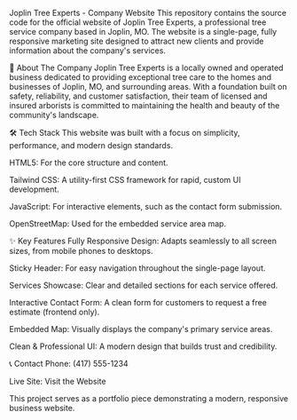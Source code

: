Joplin Tree Experts - Company Website
This repository contains the source code for the official website of Joplin Tree Experts, a professional tree service company based in Joplin, MO. The website is a single-page, fully responsive marketing site designed to attract new clients and provide information about the company's services.

🌳 About The Company
Joplin Tree Experts is a locally owned and operated business dedicated to providing exceptional tree care to the homes and businesses of Joplin, MO, and surrounding areas. With a foundation built on safety, reliability, and customer satisfaction, their team of licensed and insured arborists is committed to maintaining the health and beauty of the community's landscape.

🛠️ Tech Stack
This website was built with a focus on simplicity, performance, and modern design standards.

HTML5: For the core structure and content.

Tailwind CSS: A utility-first CSS framework for rapid, custom UI development.

JavaScript: For interactive elements, such as the contact form submission.

OpenStreetMap: Used for the embedded service area map.

✨ Key Features
Fully Responsive Design: Adapts seamlessly to all screen sizes, from mobile phones to desktops.

Sticky Header: For easy navigation throughout the single-page layout.

Services Showcase: Clear and detailed sections for each service offered.

Interactive Contact Form: A clean form for customers to request a free estimate (frontend only).

Embedded Map: Visually displays the company's primary service areas.

Clean & Professional UI: A modern design that builds trust and credibility.

📞 Contact
Phone: (417) 555-1234

Live Site: Visit the Website <!-- Replace "https://www.google.com/search?q=%23" with the actual live URL -->

This project serves as a portfolio piece demonstrating a modern, responsive business website.
